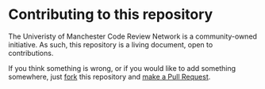 # Contributing to this repository

The Univeristy of Manchester Code Review Network is a community-owned initiative.
As such, this repository is a living document, open to contributions.

If you think something is wrong, or if you would like to add something somewhere, just [fork](https://guides.github.com/activities/forking/) this repository and [make a Pull Request](https://guides.github.com/activities/forking/#making-a-pull-request).
